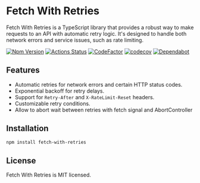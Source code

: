 # Fetch With Retries

Fetch With Retries is a TypeScript library that provides a robust way to make requests to an API with automatic retry logic.
It's designed to handle both network errors and service issues, such as rate limiting.

[![Npm Version](https://badge.fury.io/js/fetch-with-retries.svg)](https://www.npmjs.com/package/fetch-with-retries)
[![Actions Status](https://github.com/francescorivola/fetch-with-retries/workflows/Node.js%20CI/badge.svg)](https://github.com/francescorivola/fetch-with-retries/actions)
[![CodeFactor](https://www.codefactor.io/repository/github/francescorivola/fetch-with-retries/badge)](https://www.codefactor.io/repository/github/francescorivola/fetch-with-retries)
[![codecov](https://codecov.io/gh/francescorivola/fetch-with-retries/branch/master/graph/badge.svg)](https://codecov.io/gh/francescorivola/fetch-with-retries)
[![Dependabot](https://badgen.net/badge/Dependabot/enabled/green?icon=dependabot)](https://dependabot.com/)

## Features

-   Automatic retries for network errors and certain HTTP status codes.
-   Exponential backoff for retry delays.
-   Support for `Retry-After` and `X-RateLimit-Reset` headers.
-   Customizable retry conditions.
-   Allow to abort wait between retries with fetch signal and AbortController

## Installation

```bash
npm install fetch-with-retries
```

## License

Fetch With Retries is MIT licensed.
